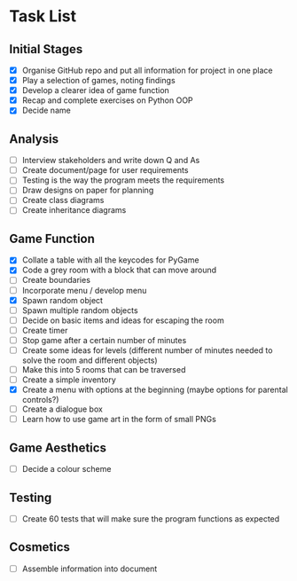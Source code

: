 # Task List

## Initial Stages
- [x] Organise GitHub repo and put all information for project in one place
- [x] Play a selection of games, noting findings
- [x] Develop a clearer idea of game function
- [x] Recap and complete exercises on Python OOP
- [x] Decide name

## Analysis
- [ ] Interview stakeholders and write down Q and As
- [ ] Create document/page for user requirements
- [ ] Testing is the way the program meets the requirements
- [ ] Draw designs on paper for planning
- [ ] Create class diagrams
- [ ] Create inheritance diagrams

## Game Function
- [x] Collate a table with all the keycodes for PyGame
- [x] Code a grey room with a block that can move around
- [ ] Create boundaries
- [ ] Incorporate menu / develop menu
- [x] Spawn random object
- [ ] Spawn multiple random objects
- [ ] Decide on basic items and ideas for escaping the room
- [ ] Create timer
- [ ] Stop game after a certain number of minutes
- [ ] Create some ideas for levels (different number of minutes needed to solve the room and different objects)
- [ ] Make this into 5 rooms that can be traversed
- [ ] Create a simple inventory
- [x] Create a menu with options at the beginning (maybe options for parental controls?)
- [ ] Create a dialogue box
- [ ] Learn how to use game art in the form of small PNGs

## Game Aesthetics
- [ ] Decide a colour scheme

## Testing
- [ ] Create 60 tests that will make sure the program functions as expected

## Cosmetics
- [ ] Assemble information into document
